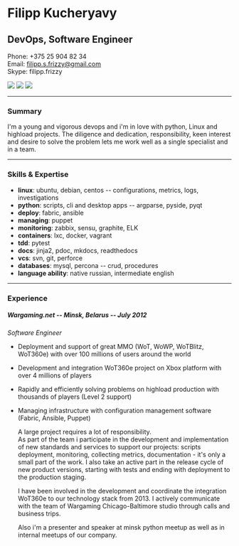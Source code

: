 # Filipp Kucheryavy

## DevOps, Software Engineer

Phone:  +375 25 904 82 34  
Email:  filipp.s.frizzy@gmail.com  
Skype:  filipp.frizzy

[![](https://raw.github.com/github/media/master/octocats/blacktocat-32.png)](https://github.com/Friz-zy)
[![](https://cdn3.iconfinder.com/data/icons/socialnetworking/32/linkedin.png)](http://linkedin.com/pub/filipp-frizzy/60/a03/289/)
[![](http://www.ryatt.ca/static/icons/print_32.png)](https://gitprint.com/Friz-zy/about-me)

---
### Summary

I'm a young and vigorous devops and i'm in love with python, Linux and highload projects.
The diligence and dedication, responsibility, keen interest and desire to solve the problem lets me work well as a single specialist and in a team.

---
### Skills & Expertise

- **linux**:    ubuntu, debian, centos -- configurations, metrics, logs, investigations
- **python**:    scripts, cli and desktop apps -- argparse, pyside, pyqt
- **deploy**:    fabric, ansible
- **managing**:    puppet
- **monitoring**:    zabbix, sensu, graphite, ELK
- **containers**:    lxc, docker, vagrant
- **tdd**:    pytest
- **docs**:    jinja2, pdoc, mkdocs, readthedocs
- **vcs**:    svn, git, perforce
- **databases**:    mysql, percona -- crud, procedures
- **language ability**:    native russian, intermediate english

---
### Experience

##### Wargaming.net -- Minsk, Belarus -- July 2012

*Software Engineer*

* Deployment and support of great MMO (WoT, WoWP, WoTBlitz, WoT360e) with over 100 millions of users around the world

* Development and integration WoT360e project on Xbox platform with over 4 millions of players

* Rapidly and efficiently solving problems on highload production with thousands of players (Level 2 support)

* Managing infrastructure with configuration management software (Fabric, Ansible, Puppet)

    A large project requires a lot of responsibility.  
As part of the team i participate in the development and implementation of new standards and services to support our projects:
scripts deployment, monitoring, collecting metrics, documentation - it's only a small part of the work.
I also take an active part in the release cycle of new product versions, starting with tests and ending with deployment to the production staging.

    I have been involved in the development and coordinate the integration WoT360e to our technology stack from 2013.
I actively communicate with the team of Wargaming Chicago-Baltimore studio through calls and business trips.

    Also i'm a presenter and speaker at minsk python meetup as well as in internal meetups of our company.
